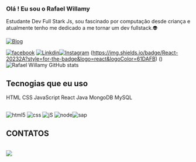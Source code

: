 ### Olá ! Eu sou o Rafael Willamy 
Estudante Dev Full Stark Js, 
sou fascinado por computação desde criança e atualmente tenho me dedicado a me tornar um dev fullstack.👽

[![Blog](https://img.shields.io/badge/dev.to-0A0A0A?style=for-the-badge&logo=dev.to&logoColor=white)](htpps://sujeitoprogramador.com)

[![facebook](https://img.shields.io/badge/Facebook-1877F2?style=for-the-badge&logo=facebook&logoColor=white)](https://m.facebook.com/rafael.willamy?ref_component=mbasic_home_header&ref_page=%2Fwap%2Fhome.php&refid=8)
[![Linkdin](https://img.shields.io/badge/LinkedIn-0077B5?style=for-the-badge&logo=linkedin&logoColor=white)](https://www.linkedin.com/in/rafael-willamy-6128b7175)[![Instagram](https://img.shields.io/badge/Instagram-E4405F?style=for-the-badge&logo=instagram&logoColor=white)](https://www.instagram.com/invites/contact/?i=1iokeiq92d7x8&utm_content=mujapr)
(https://img.shields.io/badge/React-20232A?style=for-the-badge&logo=react&logoColor=61DAFB)
()
![Rafael Willamy GitHub stats](https://github-readme-stats.vercel.app/api?username=RafaelWillamy&show_icons=true&theme=dracula)

## Tecnogias que eu uso

HTML
CSS
JavaScript
React
Java
MongoDB
MySQL

 

<div style="display: inline_block"><br/>
           <img alt="html5" src="https://img.shields.io/badge/HTML5-E34F26?style=for-the-badge&logo=html5&logoColor=white"/>
<img alt="css" src="https://img.shields.io/badge/CSS3-1572B6?style=for-the-badge&logo=css3&logoColor=white"/>
<img alt="jS" src="https://img.shields.io/badge/JavaScript-F7DF1E?style=for-the-badge&logo=javascript&logoColor=black"/>
<img alt="node" src="https://img.shields.io/badge/Node.js-43853D?style=for-the-badge&logo=node.js&logoColor=white"/><img alt="sap" src="https://img.shields.io/badge/SAP-0FAAFF?style=for-the-badge&logo=sap&logoColor=white"/>
</div>

## CONTATOS
<div style="display: inline_block"><br/>
<img src="https://img.shields.io/badge/Gmail-D14836?style=for-the-badge&logo=gmail&logoColor=white">
</div>

